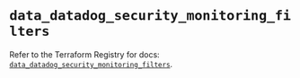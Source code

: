 # `data_datadog_security_monitoring_filters`

Refer to the Terraform Registry for docs: [`data_datadog_security_monitoring_filters`](https://registry.terraform.io/providers/datadog/datadog/3.66.0/docs/data-sources/security_monitoring_filters).
